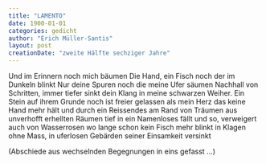 ```yaml
---
title: "LAMENTO"
date: 1900-01-01
categories: gedicht
author: "Erich Müller-Santis"
layout: post
creationDate: "zweite Hälfte sechziger Jahre"
---
```

Und im Erinnern noch mich bäumen
Die Hand, ein Fisch noch der im Dunkeln blinkt
Nur deine Spuren noch die meine Ufer säumen
Nachhall von Schritten, immer tiefer sinkt
dein Klang in meine schwarzen Weiher.
Ein Stein auf ihrem Grunde noch ist freier
gelassen als mein Herz das keine Hand mehr hält
und durch ein Reissendes am Rand von Träumen
aus unverhofft erhellten Räumen
tief in ein Namenloses fällt
und so, verweigert auch von Wasserrosen
wo lange schon kein Fisch mehr blinkt
in Klagen ohne Mass, in uferlosen
Gebärden seiner Einsamkeit versinkt

(Abschiede aus wechselnden Begegnungen in eins gefasst …)
